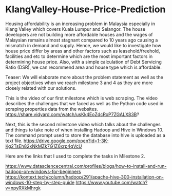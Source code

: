 # KlangValley-House-Price-Prediction

Housing affordability is an increasing problem in Malaysia especially in Klang Valley which covers Kuala Lumpur and Selangor.
The house developers are not building more affordable houses and the wages of Malaysian remains almost stagnant compared to 10 years ago causing a mismatch in demand and supply.
Hence, we would like to investigate how house price differ by areas and other factors such as leasehold/freehold, facilities and etc to determine which are the most important factors in determining house price.
Also, with a simple calculation of Debt Servicing Ratio (DSR), we can recommend area and house type which is affordable.

Teaser: We will elaborate more about the problem statement as well as the project objectives when we reach milestone 3 and 4 as they are more closely related with our solutions.

This is the video of our first milestone which is web scraping.
The video describes the challenges that we faced as well as the Python code used in scraping properties data from the websites.
https://share.vidyard.com/watch/usKk4EoZdcRoP7ZGALX83B?

Next, this is the second milestone video which talks about the challenges and things to take note of when installing Hadoop and Hive in Windows 10. The command prompt used to store the database into hive is uploaded as a text file.
https://drive.google.com/open?id=1-3K-Kg2TsEh82xNkMZk7G1Z6xrp4qVcU


Here are the links that I used to complete the tasks in Milestone 2.

https://www.datasciencecentral.com/profiles/blogs/how-to-install-and-run-hadoop-on-windows-for-beginners
https://kontext.tech/column/hadoop/291/apache-hive-300-installation-on-windows-10-step-by-step-guide
https://www.youtube.com/watch?v=npyRXkMhrgk







